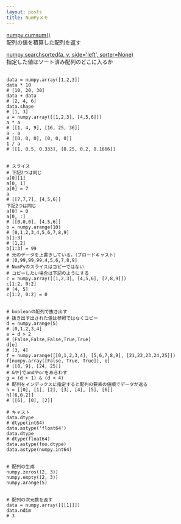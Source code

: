 ```yaml
---
layout: posts
title: NumPyメモ
---
```

[numpy.cumsum()](https://docs.scipy.org/doc/numpy-1.10.0/reference/generated/numpy.cumsum.html)  
配列の値を積算した配列を返す  

[numpy.searchsorted(a, v, side='left', sorter=None)](https://docs.scipy.org/doc/numpy-1.10.0/reference/generated/numpy.searchsorted.html)  
指定した値はソート済み配列のどこに入るか  
<br>

```
data = numpy.array([1,2,3])
data * 10
# [10, 20, 30]
data + data
# [2, 4, 6]
data.shape
# [1, 3]
a = numpy.array([[1,2,3], [4,5,6]])
a * a
# [[1, 4, 9], [16, 25, 36]]
a - a
# [[0, 0, 0], [0, 0, 0]]
1 / a
# [[1, 0.5, 0.333], [0.25, 0.2, 0.1666]]


# スライス
# 下記2つは同じ
a[0][1]
a[0, 1]
a[0] = 7
a
# [[7,7,7], [4,5,6]]
下記2つは同じ
a[0] = 0
a[0, :]
# [[0,0,0], [4,5,6]]
b = numpy.arange(10)
# [0,1,2,3,4,5,6,7,8,9]
b[1:3]
# [1,2]
b[1:3] = 99
# 元のデータを上書きしている。（ブロードキャスト）
# [0,99,99,99,4,5,6,7,8,9]
# NumPyのスライスはコピーではない
# コピーしたい場合は下記のようにする
c = numpy.array([[1,2,3], [4,5,6], [7,8,9]])
c[1:2, 0:2]
# [4, 5]
c[1:2, 0:2] = 0


# booleanの配列で抜き出す
# 抜き出す出された値は参照ではなくコピー
d = numpy.arange(5)
# [0,1,2,3,4]
e = d > 2
# [False,False,False,True,True]
d[e]
# [3, 4]
f = numpy.arange([[0,1,2,3,4], [5,6,7,8,9], [21,22,23,24,25]])
f[numpy.array([False, True, True]), e]
# [[8, 9], [24, 25]]
# &や|でandやorをあらわす
g = (d > 1) & (d < 4)
# 配列をインデックスに指定すると配列の要素の値順でデータが返る
h = [[0], [1], [2], [3], [4], [5], [6]]
h[[6,0,2]]
# [[6], [0], [2]]

# キャスト
data.dtype
# dtype(int64)
data.astype('float64')
data.dtype
# dtype(float64)
data.astype(foo.dtype)
data.astype(numpy.int64)


# 配列の生成
numpy.zeros((2, 3))
numpy.empty((2, 3))
numpy.arange(5)


# 配列の次元数を返す
data = numpy.array([[[1]]])
data.ndim
# 3
```
